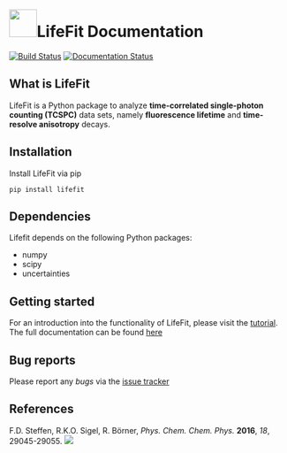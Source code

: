 # <img src="https://github.com/fdsteffen/Lifefit/blob/master/docs/source/_static/lifefit_logo.png" width="50">LifeFit Documentation
[![Build Status](https://github.com/fdsteffen/LifeFit/workflows/LifeFit%20build/badge.svg)](https://github.com/fdsteffen/LifeFit/actions)
[![Documentation Status](https://readthedocs.org/projects/lifefit/badge/?version=latest)](https://lifefit.readthedocs.io/en/latest/?badge=latest)

## What is LifeFit
LifeFit is a Python package to analyze **time-correlated single-photon counting (TCSPC)** data sets, namely **fluorescence lifetime** and **time-resolve anisotropy** decays.

## Installation
Install LifeFit via pip
```
pip install lifefit
```

## Dependencies
Lifefit depends on the following Python packages:
- numpy
- scipy
- uncertainties 


## Getting started
For an introduction into the functionality of LifeFit, please visit the [tutorial](docs/source/tutorial/lifefit_tutorial.ipynb).
The full documentation can be found [here](https://lifefit.readthedocs.io/en/latest/)

## Bug reports
Please report any *bugs* via the [issue tracker](https://github.com/fdsteffen/Lifefit/issues)

## References
F.D. Steffen, R.K.O. Sigel, R. Börner, *Phys. Chem. Chem. Phys.* **2016**, *18*, 29045-29055. [![](https://img.shields.io/badge/DOI-10.1039/C6CP04277E-blue.svg)](https://doi.org/10.1039/C6CP04277E)
